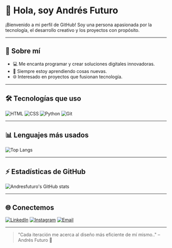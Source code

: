 # 👋 Hola, soy Andrés Futuro

¡Bienvenido a mi perfil de GitHub! Soy una persona apasionada por la tecnología, el desarrollo creativo y los proyectos con propósito.

---

## 🚀 Sobre mí

- 💻 Me encanta programar y crear soluciones digitales innovadoras.
- 🌱 Siempre estoy aprendiendo cosas nuevas.
- 🌐 Interesado en proyectos que fusionan tecnología.


---

## 🛠️ Tecnologías que uso


![HTML](https://img.shields.io/badge/-HTML5-E34F26?logo=html5&logoColor=fff)
![CSS](https://img.shields.io/badge/-CSS3-1572B6?logo=css3&logoColor=fff)
![Python](https://img.shields.io/badge/-Python-3776AB?logo=python&logoColor=fff)
![Git](https://img.shields.io/badge/-Git-F05032?logo=git&logoColor=fff)

---

## 📊 Lenguajes más usados

![Top Langs](https://github-readme-stats.vercel.app/api/top-langs/?username=andresfuturo&layout=compact&langs_count=10&theme=radical)

---

## ⚡ Estadísticas de GitHub

![Andresfuturo's GitHub stats](https://github-readme-stats.vercel.app/api?username=andresfuturo&show_icons=true&theme=radical)

---

## 🌐 Conectemos

[![LinkedIn](https://img.shields.io/badge/-LinkedIn-0A66C2?style=flat&logo=linkedin&logoColor=white)](https://www.linkedin.com/in/edgar-andr%C3%A9s-pati%C3%B1o-parra/)
[![Instagram](https://img.shields.io/badge/-Instagram-E4405F?style=flat&logo=instagram&logoColor=white)](https://instagram.com)
[![Email](https://img.shields.io/badge/-Email-D14836?style=flat&logo=gmail&logoColor=white)](mailto:tecnologiacomotualiada@gmail.com)

---

> "Cada iteración me acerca al diseño más eficiente de mí mismo.." – Andrés Futuro 🚀
